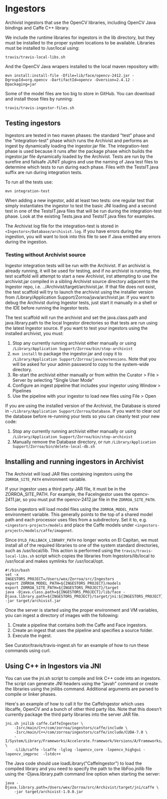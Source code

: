 # Ingestors

Archivist ingestors that use the OpenCV libraries, including OpenCV Java bindings
and Caffe C++ library.

We include the runtime libraries for ingestors in the lib directory, but they must
be installed to the proper system locations to be available. Libraries must be installed
to /usr/local using:

`travis/travis-local-libs.sh`

And the OpenCV Java wrapers installed to the local maven repository with:

`mvn install:install-file -Dfile=lib/face/opencv-2412.jar -DgroupId=org.opencv -DartifactId=opencv -Dversion=2.4.12 -Dpackaging=jar`

Some of the model files are too big to store in GitHub. You can download and install
those files by running:

`travis/travis-ingestor-files.sh`


## Testing ingestors

Ingestors are tested in two maven phases: the standard "test" phase and the "integration-test"
phase which runs the Archivist and performs an ingest by dynamically loading the ingestor.jar
file. The integration-test phase is used because it runs after the package phase which builds
the ingestor.jar file dynamically loaded by the Archivist. Tests are run by the surefire and
failsafe JUNIT plugins and use the naming of Java test files to determine which tests to run
during each phase. Files with the TestsIT.java suffix are run during integration tests.

To run all the tests use:

`mvn integration-test`

When adding a new ingestor, add at least two tests: one regular test that simply instantiates
the ingestor to test the basic JNI loading and a second test in one of the TestsIT.java files
that will be run during the integration-test phase. Look at the existing Tests.java and TestsIT.java
files for examples.

The Archivist log file for the integration-test is stored in `<Ingestors>/Database/archivist.log`.
If you have errors during the ingestion, you will want to look into this file to see if
Java emitted any errors during the ingestion.


### Testing without Archivist source

Ingestor integration tests will be run with the Archivist. If an archivist is already running,
it will be used for testing, and if no archivist is running, the test scaffold will attempt
to start a new Archivist, irst attempting to use the archivist.jar compiled in a sibling
Archivist source directory adjacent to the Ingestor repo, i.e. 
../Archivist/target/archivist.jar. If that file does not exist, the test scaffold will
try to launch the archivist using the installer version from
/Library/Application Support/Zorroa/java/archivist.jar. If you want to debug the Archivist
during Ingestor tests, just start it manually in a shell or the IDE before running the
Ingestor tests.

The test scaffold will run the archivist and set the java.class.path and java.library.path
to the local Ingestor directories so that tests are run using the latest Ingestor source.
If you want to test your ingestors using the installed archivist, you must:

1. Stop any currently running archivist either manually or using `/Library/Application Support/Zorroa/bin/stop-archivist`
2. `mvn install` to package the ingestor.jar and copy it to `/Library/Application Support/Zorroa/java/extensions`. Note that you will be asked for your admin password to copy to the system-wide directory.
3. Re-start the archivist either manually or from within the Curator > File > Server by selecting "Single User Mode"
4. Configure an ingest pipeline that includes your ingestor using Window > Pipelines
5. Use the pipeline with your ingestor to load new files using File > Open

If you are using the installed version of the Archivist, the Database is stored in
`~/Library/Application Support/Zorroa/Database`. If you want to clear out the database
before re-running your tests so you can cleanly test your new code:

1. Stop any currently running archivist either manually or using `/Library/Application Support/Zorroa/bin/stop-archivist`
2. Manually remove the Database directory, or run `/Library/Application Support/Zorroa/bin/delete-local-db.sh`


## Installing and running ingestors in Archivist

The Archivist will load JAR files containing ingestors using the `ZORROA_SITE_PATH`
environment variable.

If your ingestor uses a third party JAR file, it must be in the ZORROA_SITE_PATH.
For example, the FaceIngestor uses the opencv-2411.jar, so you must put the
opencv-2412.jar file in the `ZORROA_SITE_PATH`.

Some ingestors will load model files using the `ZORROA_MODEL_PATH` environment
variable. This generally points to the top of a shared model path and each processor
uses files from a subdirectory. Set it to, e.g. `<ingestors-project>/models` and place
the Caffe models under `<ingestors-project>/models/caffe/imagenet`.

Since `DYLD_FALLBACK_LIBRARY_PATH` no longer works on El Capitan, we must install all
of the required libraries to one of the system standard directories, such as /usr/local/lib.
This action is performed using the `travis/travis-local-libs.sh` script which copies the
libraries from Ingestors/lib/local to /usr/local and makes symlinks for /usr/local/opt.

```
#!/bin/bash
set -x
INGESTORS_PROJECT=/Users/wex/Zorroa/src/Ingestors
export ZORROA_MODEL_PATH=${INGESTORS_PROJECT}/models
export ZORROA_SITE_PATH=${INGESTORS_PROJECT}/target
java -Djava.class.path=${INGESTORS_PROJECT}/lib/face -Djava.library.path=${INGESTORS_PROJECT}/target/jni:${INGESTORS_PROJECT}/lib/face -jar target/archivist.jar
```

Once the server is started using the proper environment and VM variables, you can ingest a
directory of images with the following:

1. Create a pipeline that contains both the Caffe and Face ingestors.
2. Create an ingest that uses the pipeline and specifies a source folder.
3. Execute the ingest.


See Curator/travis/travis-ingest.sh for an example of how to run these commands using curl.


## Using C++ in Ingestors via JNI

You can use the jni.sh script to compile and link C++ code into an ingestors.
The script can generate JNI headers using the "javah" command or create the libraries
using the jnilibs command. Additional arguments are parsed to compile or linker phases.

Here's an example of how to call it for the CaffeIngestor which uses libcaffe,
OpenCV and a bunch of other third party libs. Note that this doesn't currently
package the third party libraries into the server JAR file.

```
jni.sh jnilib caffe.CaffeIngestor \
    -Isrc/main/C++/com/zorroa/ingestors/caffe/include \
    -Isrc/main/C++/com/zorroa/ingestors/caffe/include/CUDA-7.0 \
    -I/System/Library/Frameworks/Accelerate.framework/Versions/A/Frameworks/vecLib.framework/Versions/A/Headers \
    -Llib/caffe -lcaffe -lglog -lopencv_core -lopencv_highgui -lopencv_imgproc  -lstdc++
```

The Java code should use loadLibrary("CaffeIngestor") to load the compiled library
and you need to specify the path to the libFoo.jnilib file using the -Djava.library.path
command line option when starting the server:

```
java -Djava.library.path=/Users/wex/Zorroa/src/Archivist/target/jni/caffe \
    -jar target/archivist-1.0.0.jar
```
